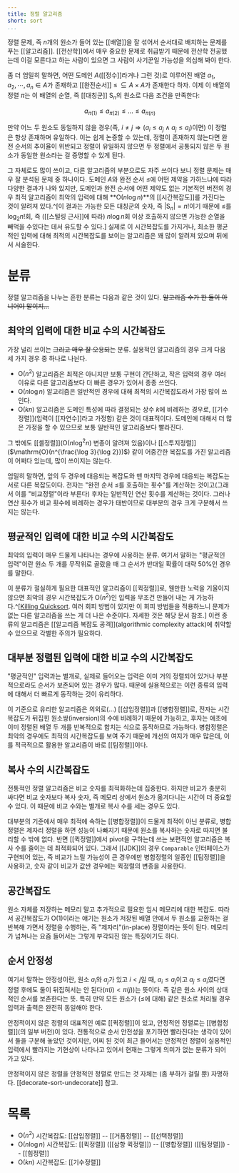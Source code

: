 ```yaml
---
title: 정렬 알고리즘
short: sort
...
```


정렬 문제, 즉 $n$개의 원소가 들어 있는 [[배열]]을 잘 섞어서 순서대로 배치하는 문제를 푸는 [[알고리즘]]. [[전산학]]에서 매우 중요한 문제로 취급받기 때문에 전산학 전공했는데 이걸 모른다고 하는 사람이 있으면 그 사람이 사기꾼일 가능성을 의심해 봐야 한다.

좀 더 엄밀히 말하면, 어떤 도메인 $A$([[정수]]라거나 그런 것)로 이루어진 배열 $a_1, a_2, \cdots, a_n \in A$가 존재하고 [[완전순서]] $\le\, \subseteq A \times A$가 존재한다 하자. 이제 이 배열의 정렬 $\pi$는 이 배열의 순열, 즉 [[대칭군]] $\mathrm{S}_n$의 원소로 다음 조건을 만족한다:

$$a_{\pi(1)} \le a_{\pi(2)} \le ... \le a_{\pi(n)}$$

만약 어느 두 원소도 동일하지 않을 경우(즉, $i \ne j \Longrightarrow (a_i \le a_j \wedge a_j \le a_i)$이면) 이 정렬은 항상 존재하며 유일하다. 이는 쉽게 논증할 수 있는데, 정렬이 존재하지 않는다면 완전 순서의 추이율이 위반되고 정렬이 유일하지 않으면 두 정렬에서 공통되지 않은 두 원소가 동일한 원소라는 걸 증명할 수 있게 된다.

그 자체로도 많이 쓰이고, 다른 알고리즘의 부분으로도 자주 쓰이다 보니 정렬 문제는 매우 잘 분석된 문제 중 하나이다. 도메인 $A$와 완전 순서 $\le$에 어떤 제약을 가하느냐에 따라 다양한 결과가 나와 있지만, 도메인과 완전 순서에 어떤 제약도 없는 기본적인 버전의 경우 최적 알고리즘이 최악의 입력에 대해 **$\mathrm{O}(n \log n)$**의 [[시간복잡도]]를 가진다는 것이 알려져 있다.^[이 결과는 가능한 모든 대칭군의 숫자, 즉 $\vert \mathrm{S}_n \vert = n!$이기 때문에 $\le$를 $\log_2 n!$회, 즉 ([[스털링 근사]]에 따라) $n \log n$회 이상 호출하지 않으면 가능한 순열을 빼먹을 수있다는 데서 유도할 수 있다.] 실제로 이 시간복잡도를 가지거나, 최소한 평균적인 입력에 대해 최적의 시간복잡도를 보이는 알고리즘은 꽤 많이 알려져 있으며 뒤에서 서술한다.

# 분류

정렬 알고리즘을 나누는 흔한 분류는 다음과 같은 것이 있다. ~~알고리즘 수가 한 둘이 아니어야 말이지...~~

## 최악의 입력에 대한 비교 수의 시간복잡도

가장 널리 쓰이는 ~~그리고 매우 잘 오용되는~~ 분류. 실용적인 알고리즘의 경우 크게 다음 세 가지 경우 중 하나로 나뉜다.

* $\mathrm{O}(n^2)$ 알고리즘은 최적은 아니지만 보통 구현이 간단하고, 작은 입력의 경우 여러 이유로 다른 알고리즘보다 더 빠른 경우가 있어서 종종 쓰인다.
* $\mathrm{O}(n \log n)$ 알고리즘은 일반적인 경우에 대해 최적의 시간복잡도라서 가장 많이 쓰인다.
* $\mathrm{O}(kn)$ 알고리즘은 도메인 특성에 따라 결정되는 상수 $k$에 비례하는 경우로, [[기수정렬]]\(입력이 [[자연수]]라고 가정함) 같은 것이 대표적이다. 도메인에 대해서 더 많은 가정을 할 수 있으므로 보통 일반적인 알고리즘보다 빨라진다.

그 밖에도 [[셸정렬]]\($\mathrm{O}(n \log^2 n)$ 변종이 알려져 있음)이나 [[스투지정렬]]\($\mathrm{O}(n^{\frac{\log 3}{\log 2}})$) 같이 어중간한 복잡도를 가진 알고리즘이 어쩌다 있는데, 많이 쓰이지는 않는다.

엄밀히 말하면, 앞의 두 경우에 대응되는 복잡도와 맨 마지막 경우에 대응되는 복잡도는 서로 다른 복잡도이다. 전자는 "완전 순서 $\le$를 호출하는 횟수"를 계산하는 것이고(그래서 이를 "비교정렬"이라 부른다) 후자는 일반적인 연산 횟수를 계산하는 것이다. 그러나 연산 횟수가 비교 횟수에 비례하는 경우가 태반이므로 대부분의 경우 크게 구분해서 쓰지는 않는다.

## 평균적인 입력에 대한 비교 수의 시간복잡도

최악의 입력이 매우 드물게 나타나는 경우에 사용하는 분류. 여기서 말하는 "평균적인 입력"이란 원소 두 개를 무작위로 골랐을 때 그 순서가 반대일 확률이 대략 50%인 경우를 말한다.

이 분류가 절실하게 필요한 대표적인 알고리즘이 [[퀵정렬]]로, 웬만한 노력을 기울이지 않으면 최악의 경우 시간복잡도가 $\mathrm{O}(n^2)$인 입력을 무조건 만들어 내는 게 가능하다.^[[Killing Quicksort](http://research.swtch.com/qsort). 여러 회피 방법이 있지만 이 회피 방법들을 적용하느니 문제가 없는 다른 알고리즘을 쓰는 게 더 나은 수준이다. 자세한 것은 해당 문서 참조.] 이런 종류의 알고리즘은 [[알고리즘 복잡도 공격]]\(algorithmic complexity attack)에 취약할 수 있으므로 각별한 주의가 필요하다.

## 대부분 정렬된 입력에 대한 비교 수의 시간복잡도

"평균적인" 입력과는 별개로, 실제로 들어오는 입력은 이미 거의 정렬되어 있거나 부분적으로라도 순서가 보존되어 있는 경우가 많다. 때문에 실용적으로는 이런 종류의 입력에 대해서 더 빠르게 동작하는 것이 유리하다.

이 기준으로 유리한 알고리즘은 의외로(...) [[삽입정렬]]과 [[병합정렬]]로, 전자는 시간복잡도가 뒤집힌 원소쌍(inversion)의 수에 비례하기 때문에 가능하고, 후자는 애초에 이미 정렬된 배열 두 개를 반복적으로 합치는 식으로 동작하므로 가능하다. 병합정렬은 최악의 경우에도 최적의 시간복잡도를 보여 주기 때문에 개선의 여지가 매우 많은데, 이를 적극적으로 활용한 알고리즘이 바로 [[팀정렬]]이다.

## 복사 수의 시간복잡도

전통적인 정렬 알고리즘은 비교 숫자를 최적화하는데 집중한다. 하지만 비교가 충분히 싸다면 비교 숫자보다 복사 숫자, 즉 메모리 상에서 원소가 옮겨다니는 시간이 더 중요할 수 있다. 이 때문에 비교 수와는 별개로 복사 수를 세는 경우도 있다.

대부분의 기준에서 매우 최적에 속하는 [[병합정렬]]이 드물게 최적이 아닌 분류로, 병합정렬은 제자리 정렬을 하면 성능이 나빠지기 때문에 원소를 복사하는 숫자로 따지면 불리할 수 밖에 없다. 반면 [[퀵정렬]]에서 pivot을 구하는데 쓰는 보편적인 알고리즘은 복사 수를 줄이는 데 최적화되어 있다. 그래서 [[JDK]]의 경우 `Comparable` 인터페이스가 구현되어 있는, 즉 비교가 느릴 가능성이 큰 경우에만 병합정렬의 일종인 [[팀정렬]]을 사용하고, 숫자 같이 비교가 값싼 경우에는 퀵정렬의 변종을 사용한다.

## 공간복잡도

원소 자체를 저장하는 메모리 말고 추가적으로 필요한 임시 메모리에 대한 복잡도. 따라서 공간복잡도가 $\mathrm{O}(1)$이라는 얘기는 원소가 저장된 배열 안에서 두 원소를 교환하는 걸 반복해 가면서 정렬을 수행하는, 즉 "제자리"(in-place) 정렬이라는 뜻이 된다. 메모리가 넘쳐나는 요즘 들어서는 그렇게 부각되진 않는 특징이기도 하다.

## 순서 안정성

여기서 말하는 안정성이란, 원소 $a_i$와 $a_j$가 있고 $i < j$일 때, $a_i \le a_j$이고 $a_j \le a_i$였다면 정렬 후에도 둘이 뒤집혀서는 안 된다($\pi(i) < \pi(j)$)는 뜻이다. 즉 같은 원소 사이의 상대적인 순서를 보존한다는 뜻. 특히 만약 모든 원소가 ($\le$에 대해) 같은 원소로 처리될 경우 입력과 출력은 완전히 동일해야 한다.

안정적이지 않은 정렬의 대표적인 예로 [[퀵정렬]]이 있고, 안정적인 정렬로는 [[병합정렬]]\(의 일부 버전)이 있다. 전통적으로 순서 안전성을 포기하면 빨라진다는 생각이 있어서 둘을 구분해 놓았던 것이지만, 어찌 된 것이 최근 들어서는 안정적인 정렬이 실용적인 입력에서 빨라지는 기현상이 나타나고 있어서 현재는 그렇게 의미가 없는 분류가 되어 가고 있다.

안정적이지 않은 정렬을 안정적인 정렬로 만드는 것 자체는 (좀 부하가 걸릴 뿐) 자명하다. [[decorate-sort-undecorate]] 참고.

# 목록

* $\mathrm{O}(n^2)$ 시간복잡도: [[삽입정렬]] -- [[거품정렬]] -- [[선택정렬]]
* $\mathrm{O}(n \log n)$ 시간복잡도: [[퀵정렬]] ([[삼항 퀵정렬]]) -- [[병합정렬]] ([[팀정렬]]) -- [[힙정렬]]
* $\mathrm{O}(kn)$ 시간복잡도: [[기수정렬]]

